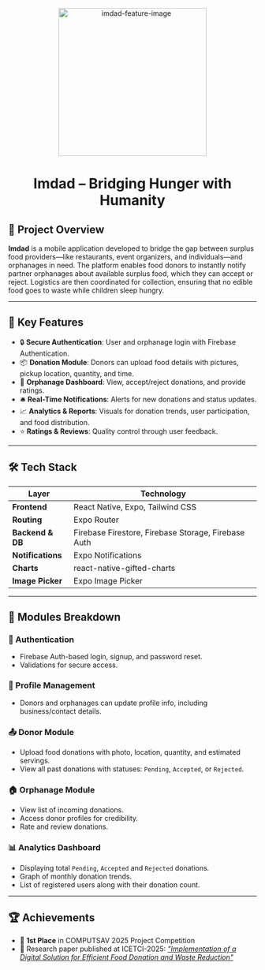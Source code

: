 <div align="center">
  <img style="height:300px;" src="https://i.ibb.co/hJsLXvGQ/imdad-feature-image.png" alt="imdad-feature-image" >

# Imdad – Bridging Hunger with Humanity
</div>


## 📌 Project Overview

**Imdad** is a mobile application developed to bridge the gap between surplus food providers—like restaurants, event organizers, and individuals—and orphanages in need. The platform enables food donors to instantly notify partner orphanages about available surplus food, which they can accept or reject. Logistics are then coordinated for collection, ensuring that no edible food goes to waste while children sleep hungry.

---

## 🚀 Key Features

- 🔒 **Secure Authentication**: User and orphanage login with Firebase Authentication.
- 📦 **Donation Module**: Donors can upload food details with pictures, pickup location, quantity, and time.
- 🏡 **Orphanage Dashboard**: View, accept/reject donations, and provide ratings.
- 🛎️ **Real-Time Notifications**: Alerts for new donations and status updates.
- 📈 **Analytics & Reports**: Visuals for donation trends, user participation, and food distribution.
- ⭐ **Ratings & Reviews**: Quality control through user feedback.

---

## 🛠️ Tech Stack

| Layer              | Technology                     |
|-------------------|--------------------------------|
| **Frontend**       | React Native, Expo, Tailwind CSS |
| **Routing**        | Expo Router                    |
| **Backend & DB**   | Firebase Firestore, Firebase Storage, Firebase Auth |
| **Notifications**  | Expo Notifications             |
| **Charts**         | react-native-gifted-charts     |
| **Image Picker**   | Expo Image Picker              |

---

## 🧩 Modules Breakdown

### 🔑 Authentication
- Firebase Auth-based login, signup, and password reset.
- Validations for secure access.

### 👤 Profile Management
- Donors and orphanages can update profile info, including business/contact details.

### 📤 Donor Module
- Upload food donations with photo, location, quantity, and estimated servings.
- View all past donations with statuses: `Pending`, `Accepted`, or `Rejected`.

### 🏠 Orphanage Module
- View list of incoming donations.
- Access donor profiles for credibility.
- Rate and review donations.

### 📊 Analytics Dashboard
- Displaying total `Pending`, `Accepted` and `Rejected` donations.
- Graph of monthly donation trends.
- List of registered users along with their donation count.

---

## 🏆 Achievements

- 🥇 **1st Place** in COMPUTSAV 2025 Project Competition
- 📄 Research paper published at ICETCI-2025: [*"Implementation of a Digital Solution for Efficient Food Donation and Waste Reduction"*](https://doi.org/10.32622/978-81-931579-0-9-202)
